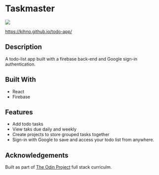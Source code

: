 # Taskmaster

![](public/images/taskmaster-thumbnail.png)

https://kihno.github.io/todo-app/


## Description

A todo-list app built with a firebase back-end and Google sign-in authentication.


## Built With

- React
- Firebase


## Features

- Add todo tasks
- View taks due daily and weekly
- Create projects to store grouped tasks together
- Sign-in with Google to save and access your todo list from anywhere.


## Acknowledgements

Built as part of [The Odin Project](https://www.theodinproject.com/) full stack curriculm.